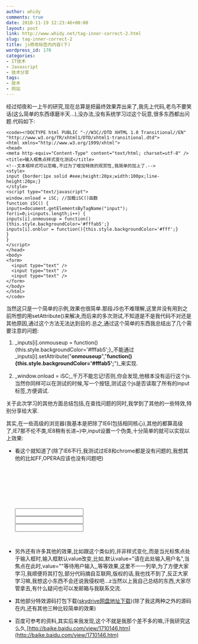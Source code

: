 ```yaml
---
author: whidy
comments: true
date: 2010-11-19 12:23:46+00:00
layout: post
link: http://www.whidy.net/tag-inner-correct-2.html
slug: tag-inner-correct-2
title: js修改标签内内容(下)
wordpress_id: 170
categories:
- IT技术
- Javascript
- 技术分享
tags:
- 技术
- 网站
---
```


经过彻夜和一上午的研究,现在总算是把最终效果弄出来了,我先上代码,老鸟不要笑话(这么简单的东西琢磨半天...),没办法,没有系统学习过这个玩意,很多东西都出问题.代码如下:


    
    <code><!DOCTYPE html PUBLIC "-//W3C//DTD XHTML 1.0 Transitional//EN" "http://www.w3.org/TR/xhtml1/DTD/xhtml1-transitional.dtd">
    <html xmlns="http://www.w3.org/1999/xhtml">
    <head>
    <meta http-equiv="Content-Type" content="text/html; charset=utf-8" />
    <title>输入框焦点样式变化测试</title>
    <!--文本框样式可以忽略,不过为了增加特效的观赏性,我简单的加上了.-->
    <style>
    input {border:1px solid #eee;height:20px;width:100px;line-height:20px;}
    </style>
    <script type="text/javascript">
    window.onload = iSC; //加载iSC()函数
    function iSC() {
    inputs=document.getElementsByTagName("input");
    for(i=0;i<inputs.length;i++) {
    inputs[i].onmouseup = function(){this.style.backgroundColor='#fffab5';}
    inputs[i].onblur = function(){this.style.backgroundColor='#fff';}
    }
    }
    </script>
    </head>
    <body>
    <form>
      <input type="text" />
      <input type="text" />
      <input type="text" />
    </form>
    </body>
    </html>
    </code>



当然这只是一个简单的示例,效果也很简单.那段JS也不难理解,这里并没有用到之前所想的用setAttribute()来解决,而后来的多次测试,不知道是不是我代码不对还是其他原因,通过这个方法无法达到目的.总之,通过这个简单的东西我总结出了几个需要注意的问题:



	
  1. _inputs[i].onmouseup = function(){this.style.backgroundColor='#fffab5';}_不能通过_inputs[i].setAttribute("__onmouseup__","__function(){this.style.backgroundColor='#fffab5';__")_来实现.

	
  2. _window.onload = iSC;_千万不能忘记!否则,你会发现,他根本没有运行这个js.当然你同样可以在测试的时候,写一个按钮,测试这个js是否读取了所有的input标签,方便调试.


关于此次学习的其他方面总结包括,在查找问题的同时,我学到了其他的一些特效,特别分享给大家.

其实,在一些高级的浏览器(我基本是把除了IE6(包括相同核心),其他的都算高级了,IE7那不伦不类,IE8稍有长进~)中,input设置一个伪类,十分简单的就可以实现以上效果:

	
  * 看这个就知道了(除了IE6不行,我测试过IE8和chrome都是没有问题的,我想其他的比如FF,OPERA应该也没有问题吧)

    
    <code><!DOCTYPE html PUBLIC "-//W3C//DTD XHTML 1.0 Transitional//EN" "http://www.w3.org/TR/xhtml1/DTD/xhtml1-transitional.dtd">
    <html xmlns="http://www.w3.org/1999/xhtml">
    <head>
    <meta http-equiv="Content-Type" content="text/html; charset=utf-8" />
    <title>最简单的输入框变化方法</title>
    <style>
    input:focus {background-color:#FF9;}
    </style>
    </head>
    <body>
    <input type="text" />
    <input type="text" />
    <input type="text" />
    </body>
    </html>
    </code>





	
  * 另外还有许多其他的效果,比如跟这个类似的,并非样式变化,而是当光标焦点处于输入框时,输入框默认value改变,比如,默认value="请在此处输入用户名",当焦点在此时,value=""等待用户输入,,等等效果,这里不一一列举,为了方便大家学习,我顺便将其打包,部分代码摘自互联网,版权的话,我也找不到了,反正大家学习嘛,我想这小东西不会还说我侵权吧...z当然以上我自己总结的东西,大家尽管拿去,有什么疑问也可以发邮箱与我联系交流.

	
  * 其他部分特效源码打包下载([skydrive网盘地址下载](http://cid-3eb8edff1814d075.office.live.com/self.aspx/Documents/input%E8%BE%93%E5%85%A5%E6%A1%86%E5%8F%98%E5%8C%96%E5%90%84%E7%A7%8D%E7%89%B9%E6%95%88%E5%AD%A6%E4%B9%A0.zip))(除了我这两种之外的源码在内,还有其他三种比较简单的效果)

	
  * 百度可参考的资料,其实后来我发现,这个不就是我那个差不多的嘛,汗我研究这么久,[http://baike.baidu.com/view/1710146.htm](http://baike.baidu.com/view/1710146.htm)


